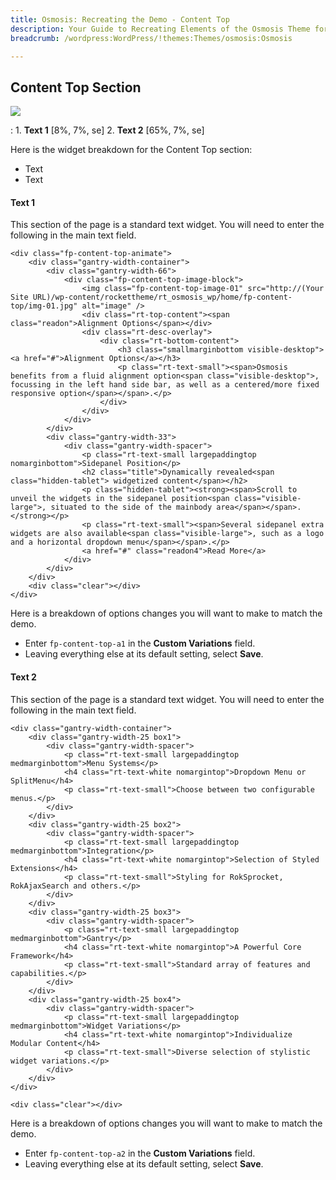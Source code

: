```yaml
---
title: Osmosis: Recreating the Demo - Content Top
description: Your Guide to Recreating Elements of the Osmosis Theme for WordPress
breadcrumb: /wordpress:WordPress/!themes:Themes/osmosis:Osmosis

---
```


Content Top Section
-----

![][demo]

:   1. **Text 1** [8%, 7%, se]
    2. **Text 2** [65%, 7%, se]

Here is the widget breakdown for the Content Top section:

* Text
* Text

#### Text 1

This section of the page is a standard text widget. You will need to enter the following in the main text field.

~~~
<div class="fp-content-top-animate">
    <div class="gantry-width-container">
        <div class="gantry-width-66">
            <div class="fp-content-top-image-block">
                <img class="fp-content-top-image-01" src="http://(Your Site URL)/wp-content/rockettheme/rt_osmosis_wp/home/fp-content-top/img-01.jpg" alt="image" />
                <div class="rt-top-content"><span class="readon">Alignment Options</span></div>
                <div class="rt-desc-overlay">
                    <div class="rt-bottom-content">
                        <h3 class="smallmarginbottom visible-desktop"><a href="#">Alignment Options</a></h3>
                        <p class="rt-text-small"><span>Osmosis benefits from a fluid alignment option<span class="visible-desktop">, focussing in the left hand side bar, as well as a centered/more fixed responsive option</span></span>.</p>
                    </div>
                </div>
            </div>
        </div>
        <div class="gantry-width-33">
            <div class="gantry-width-spacer">
                <p class="rt-text-small largepaddingtop nomarginbottom">Sidepanel Position</p>
                <h2 class="title">Dynamically revealed<span class="hidden-tablet"> widgetized content</span></h2>
                <p class="hidden-tablet"><strong><span>Scroll to unveil the widgets in the sidepanel position<span class="visible-large">, situated to the side of the mainbody area</span></span>.</strong></p>
                <p class="rt-text-small"><span>Several sidepanel extra widgets are also available<span class="visible-large">, such as a logo and a horizontal dropdown menu</span></span>.</p>
                <a href="#" class="readon4">Read More</a>
            </div>
        </div>
    </div>
    <div class="clear"></div>
</div>
~~~

Here is a breakdown of options changes you will want to make to match the demo.

* Enter `fp-content-top-a1` in the **Custom Variations** field.
* Leaving everything else at its default setting, select **Save**.

#### Text 2

This section of the page is a standard text widget. You will need to enter the following in the main text field.

~~~
<div class="gantry-width-container">
    <div class="gantry-width-25 box1">
        <div class="gantry-width-spacer">
            <p class="rt-text-small largepaddingtop medmarginbottom">Menu Systems</p>
            <h4 class="rt-text-white nomargintop">Dropdown Menu or SplitMenu</h4>
            <p class="rt-text-small">Choose between two configurable menus.</p>
        </div>
    </div>
    <div class="gantry-width-25 box2">
        <div class="gantry-width-spacer">
            <p class="rt-text-small largepaddingtop medmarginbottom">Integration</p>
            <h4 class="rt-text-white nomargintop">Selection of Styled Extensions</h4>
            <p class="rt-text-small">Styling for RokSprocket, RokAjaxSearch and others.</p>
        </div>
    </div>
    <div class="gantry-width-25 box3">
        <div class="gantry-width-spacer">
            <p class="rt-text-small largepaddingtop medmarginbottom">Gantry</p>
            <h4 class="rt-text-white nomargintop">A Powerful Core Framework</h4>
            <p class="rt-text-small">Standard array of features and capabilities.</p>
        </div>
    </div>
    <div class="gantry-width-25 box4">
        <div class="gantry-width-spacer">
            <p class="rt-text-small largepaddingtop medmarginbottom">Widget Variations</p>
            <h4 class="rt-text-white nomargintop">Individualize Modular Content</h4>
            <p class="rt-text-small">Diverse selection of stylistic widget variations.</p>
        </div>
    </div>
</div>

<div class="clear"></div>
~~~

Here is a breakdown of options changes you will want to make to match the demo.

* Enter `fp-content-top-a2` in the **Custom Variations** field.
* Leaving everything else at its default setting, select **Save**.

[demo]: assets/demo_5.jpeg
[roksprocket]: ../../plugins/roksprocket/